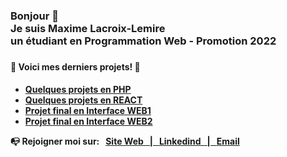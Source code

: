 <!--
**maximell78/maximell78** is a ✨ _special_ ✨ repository because its `README.md` (this file) appears on your GitHub profile.

Here are some ideas to get you started:

- 🔭 I’m currently working on ...
- 🌱 I’m currently learning ...
- 👯 I’m looking to collaborate on ...
- 🤔 I’m looking for help with ...
- 💬 Ask me about ...
- 📫 How to reach me: ...
- 😄 Pronouns: ...
- ⚡ Fun fact: ...
-->

<h3>Bonjour 👋<br>Je suis Maxime Lacroix-Lemire<br>un étudiant en Programmation Web - Promotion 2022<h3>

<h4>🚨 Voici mes derniers projets! 🚨 <h4>

- [Quelques projets en PHP](https://github.com/maximell78/TravauxPHP)
- [Quelques projets en REACT](https://github.com/maximell78/TravauxReact)
- [Projet final en Interface WEB1](https://maximell78.github.io/InterfaceWebProjetFinal/)
- [Projet final en Interface WEB2](https://maximell78.github.io/Portfolio_InterfaceWeb2/)

<p>
    📭 Rejoigner moi sur: &nbsp;
    <a href="https://maxime.lacroix-lemire.ca" target="_blank">Site Web &nbsp; | &nbsp; </a>
    <a href="https://www.linkedin.com/in/maximell/" target="_blank">Linkedind &nbsp; | &nbsp; </a>
    <a href="mailto:maxime.lacroix-lemire@hotmail.com" target="_blank">Email</a>
</p>